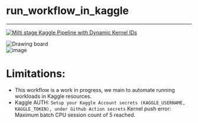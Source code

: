 # run_workflow_in_kaggle
---
[![Milti stage Kaggle Pipeline with Dynamic Kernel IDs](https://github.com/AllieUbisse/run_workflow_in_kaggle/actions/workflows/multi-stage-kaggle-pipeline.yml/badge.svg)](https://github.com/AllieUbisse/run_workflow_in_kaggle/actions/workflows/multi-stage-kaggle-pipeline.yml)

![Drawing board](https://isquarelab-draw.onrender.com/#room=b489c999781d89afb385,-3JKfkm5dDks-hBjb85Lkg)
<br>
![image](https://github.com/user-attachments/assets/b9a03038-9b4f-40f6-97cc-5cfd2b763939)

# Limitations:
  -  This workflow is a work in progress, we main to automate running workloads in Kaggle resources.
  -  Kaggle AUTH: `Setup your Kaggle Account secrets (KAGGLE_USERNAME, KAGGLE_TOKEN), under Github Action secrets`
Kernel push error: Maximum batch CPU session count of 5 reached.
